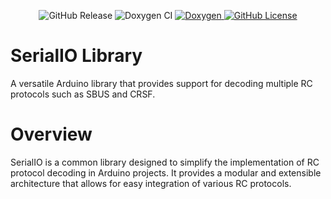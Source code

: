 <p align="center">
    <img src="https://img.shields.io/github/v/release/Witty-Wizard/SerialIO" alt="GitHub Release">
    <img src="https://github.com/Witty-Wizard/SerialIO/actions/workflows/main.yaml/badge.svg" alt="Doxygen CI">
    <a href="https://witty-wizard.github.io/SerialIO/">
        <img src="https://img.shields.io/badge/-Doxygen-2C4AA8?style=flat&logo=doxygen&logoColor=white" alt="Doxygen">
    </a>
    <a href="https://www.gnu.org/licenses/gpl-3.0.en.html">
        <img src="https://img.shields.io/github/license/Witty-Wizard/SerialIO" alt="GitHub License">
    </a>
</p>


# SerialIO Library

A versatile Arduino library that provides support for decoding multiple RC protocols such as SBUS and CRSF.

# Overview

SerialIO is a common library designed to simplify the implementation of RC protocol decoding in Arduino projects. It provides a modular and extensible architecture that allows for easy integration of various RC protocols.
